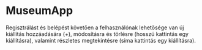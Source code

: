 # MuseumApp

Regisztrálást és belépést követően a felhasználónak lehetősége van új kiállítás hozzáadására (+), módosításra és törlésre (hosszú kattintás egy kiállításra), valamint részletes megtekintésre (sima kattintás egy kiállításra).
